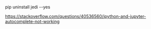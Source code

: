 pip uninstall jedi --yes

https://stackoverflow.com/questions/40536560/ipython-and-jupyter-autocomplete-not-working
